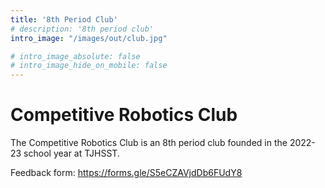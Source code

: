 ```yaml
---
title: '8th Period Club'
# description: '8th period club'
intro_image: "/images/out/club.jpg"

# intro_image_absolute: false
# intro_image_hide_on_mobile: false
---
```


# Competitive Robotics Club

The Competitive Robotics Club is an 8th period club founded in the 2022-23 school year at TJHSST.

Feedback form: https://forms.gle/S5eCZAVjdDb6FUdY8